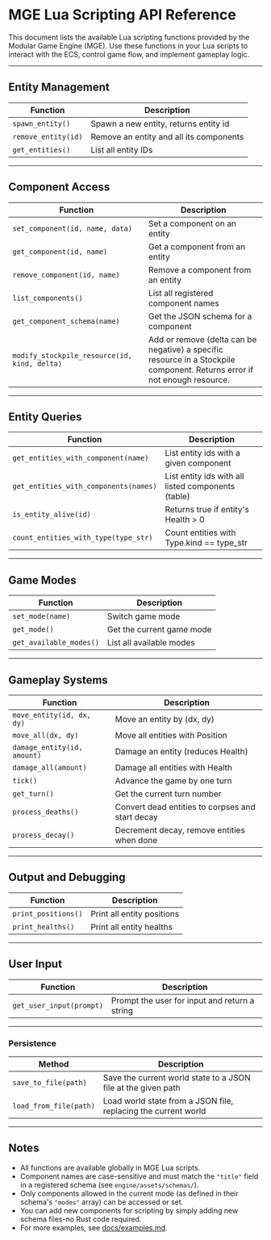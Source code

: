 # MGE Lua Scripting API Reference

This document lists the available Lua scripting functions provided by the Modular Game Engine (MGE).
Use these functions in your Lua scripts to interact with the ECS, control game flow, and implement gameplay logic.

---

## Entity Management

| Function            | Description                             |
| ------------------- | --------------------------------------- |
| `spawn_entity()`    | Spawn a new entity, returns entity id   |
| `remove_entity(id)` | Remove an entity and all its components |
| `get_entities()`    | List all entity IDs                     |

---

## Component Access

| Function                                     | Description                                                                                                               |
| -------------------------------------------- | ------------------------------------------------------------------------------------------------------------------------- |
| `set_component(id, name, data)`              | Set a component on an entity                                                                                              |
| `get_component(id, name)`                    | Get a component from an entity                                                                                            |
| `remove_component(id, name)`                 | Remove a component from an entity                                                                                         |
| `list_components()`                          | List all registered component names                                                                                       |
| `get_component_schema(name)`                 | Get the JSON schema for a component                                                                                       |
| `modify_stockpile_resource(id, kind, delta)` | Add or remove (delta can be negative) a specific resource in a Stockpile component. Returns error if not enough resource. |

---

## Entity Queries

| Function                              | Description                                        |
| ------------------------------------- | -------------------------------------------------- |
| `get_entities_with_component(name)`   | List entity ids with a given component             |
| `get_entities_with_components(names)` | List entity ids with all listed components (table) |
| `is_entity_alive(id)`                 | Returns true if entity's Health > 0                |
| `count_entities_with_type(type_str)`  | Count entities with Type.kind == type_str          |

---

## Game Modes

| Function                | Description               |
| ----------------------- | ------------------------- |
| `set_mode(name)`        | Switch game mode          |
| `get_mode()`            | Get the current game mode |
| `get_available_modes()` | List all available modes  |

---

## Gameplay Systems

| Function                    | Description                                      |
| --------------------------- | ------------------------------------------------ |
| `move_entity(id, dx, dy)`   | Move an entity by (dx, dy)                       |
| `move_all(dx, dy)`          | Move all entities with Position                  |
| `damage_entity(id, amount)` | Damage an entity (reduces Health)                |
| `damage_all(amount)`        | Damage all entities with Health                  |
| `tick()`                    | Advance the game by one turn                     |
| `get_turn()`                | Get the current turn number                      |
| `process_deaths()`          | Convert dead entities to corpses and start decay |
| `process_decay()`           | Decrement decay, remove entities when done       |

---

## Output and Debugging

| Function            | Description                |
| ------------------- | -------------------------- |
| `print_positions()` | Print all entity positions |
| `print_healths()`   | Print all entity healths   |

---

## User Input

| Function                 | Description                                   |
| ------------------------ | --------------------------------------------- |
| `get_user_input(prompt)` | Prompt the user for input and return a string |

---

### Persistence

| Method                 | Description                                                    |
| ---------------------- | -------------------------------------------------------------- |
| `save_to_file(path)`   | Save the current world state to a JSON file at the given path  |
| `load_from_file(path)` | Load world state from a JSON file, replacing the current world |

---

## Notes

- All functions are available globally in MGE Lua scripts.
- Component names are case-sensitive and must match the `"title"` field in a registered schema (see `engine/assets/schemas/`).
- Only components allowed in the current mode (as defined in their schema's `"modes"` array) can be accessed or set.
- You can add new components for scripting by simply adding new schema files-no Rust code required.
- For more examples, see [docs/examples.md](examples.md).
